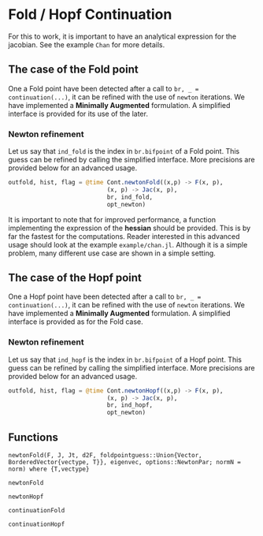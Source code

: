 # Fold / Hopf Continuation

For this to work, it is important to have an analytical expression for the jacobian. See the example `Chan` for more details.

## The case of the Fold point

One a Fold point have been detected after a call to `br, _ = continuation(...)`, it can be refined with the use of `newton` iterations. We have implemented a **Minimally Augmented** formulation. A simplified interface is provided for its use of the later.

### Newton refinement

Let us say that `ind_fold` is the index in `br.bifpoint` of a Fold point. This guess can be refined by calling the simplified interface. More precisions are provided below for an advanced usage.

```julia
outfold, hist, flag = @time Cont.newtonFold((x,p) -> F(x, p),
							(x, p) -> Jac(x, p),
							br, ind_fold,
							opt_newton)
```

It is important to note that for improved performance, a function implementing the expression of the **hessian** should be provided. This is by far the fastest for the computations. Reader interested in this advanced usage should look at the example `example/chan.jl`. Although it is a simple problem, many different use case are shown in a simple setting.

## The case of the Hopf point

One a Hopf point have been detected after a call to `br, _ = continuation(...)`, it can be refined with the use of `newton` iterations. We have implemented a **Minimally Augmented** formulation. A simplified interface is provided as for the Fold case.

### Newton refinement

Let us say that `ind_hopf` is the index in `br.bifpoint` of a Hopf point. This guess can be refined by calling the simplified interface. More precisions are provided below for an advanced usage.

```julia
outfold, hist, flag = @time Cont.newtonHopf((x,p) -> F(x, p),
							(x, p) -> Jac(x, p),
							br, ind_hopf,
							opt_newton)
```


## Functions

```@docs
newtonFold(F, J, Jt, d2F, foldpointguess::Union{Vector, BorderedVector{vectype, T}}, eigenvec, options::NewtonPar; normN = norm) where {T,vectype}
```

```@docs
newtonFold
```

```@docs
newtonHopf
```


```@docs
continuationFold
```

```@docs
continuationHopf
```
